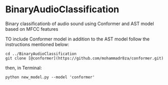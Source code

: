 # BinaryAudioClassification
Binary classificationb of audio sound using Conformer and AST model based on MFCC features

TO include Conformer model in addition to the AST model follow the instructions mentioned below:

```
cd ../BinaryAudioClassification
git clone [@conformer](https://github.com/mohammadr8za/conformer.git)
```
then, in Terminal:

```
python new_model.py --model 'conformer'
```


